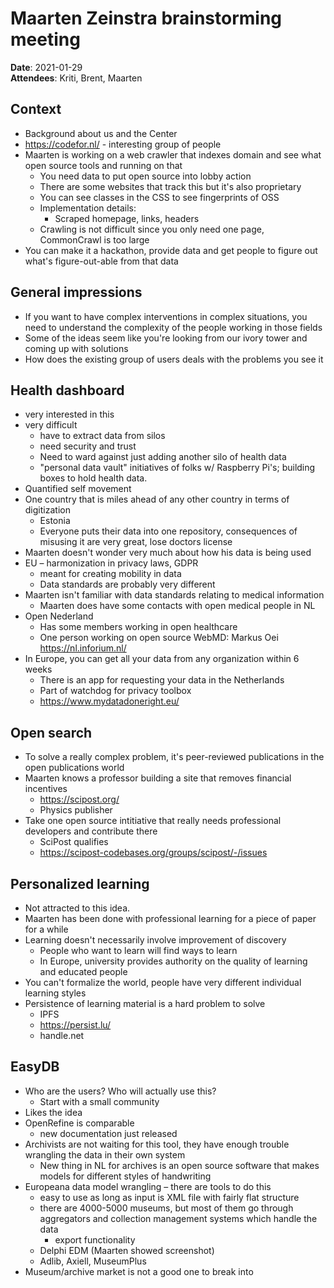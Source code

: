 # Maarten Zeinstra brainstorming meeting

**Date**: 2021-01-29  
**Attendees**: Kriti, Brent, Maarten

## Context
- Background about us and the Center
- https://codefor.nl/ - interesting group of people
- Maarten is working on a web crawler that indexes domain and see what open source tools and running on that
    - You need data to put open source into lobby action
    - There are some websites that track this but it's also proprietary
    - You can see classes in the CSS to see fingerprints of OSS
    - Implementation details:
        - Scraped homepage, links, headers
    - Crawling is not difficult since you only need one page, CommonCrawl is too large
- You can make it a hackathon, provide data and get people to figure out what's figure-out-able from that data

## General impressions
- If you want to have complex interventions in complex situations, you need to understand the complexity of the people working in those fields
- Some of the ideas seem like you're looking from our ivory tower and coming up with solutions
- How does the existing group of users deals with the problems you see it

## Health dashboard
- very interested in this
- very difficult
    - have to extract data from silos
    - need security and trust
    - Need to ward against just adding another silo of health data
    - "personal data vault" initiatives of folks w/ Raspberry Pi's; building boxes to hold health data.
- Quantified self movement
- One country that is miles ahead of any other country in terms of digitization
    - Estonia
    - Everyone puts their data into one repository, consequences of misusing it are very great, lose doctors license
- Maarten doesn't wonder very much about how his data is being used
- EU – harmonization in privacy laws, GDPR
    - meant for creating mobility in data
    - Data standards are probably very different
- Maarten isn't familiar with data standards relating to medical information
    - Maarten does have some contacts with open medical people in NL
- Open Nederland
    - Has some members working in open healthcare
    - One person working on open source WebMD: Markus Oei https://nl.inforium.nl/
- In Europe, you can get all your data from any organization within 6 weeks
    - There is an app for requesting your data in the Netherlands
    - Part of watchdog for privacy toolbox
    - https://www.mydatadoneright.eu/

## Open search
- To solve a really complex problem, it's peer-reviewed publications in the open publications world
- Maarten knows a professor building a site that removes financial incentives
    - https://scipost.org/
    - Physics publisher
- Take one open source intitiative that really needs professional developers and contribute there
    - SciPost qualifies
    - https://scipost-codebases.org/groups/scipost/-/issues

## Personalized learning
- Not attracted to this idea.
- Maarten has been done with professional learning for a piece of paper for a while
- Learning doesn't necessarily involve improvement of discovery
    - People who want to learn will find ways to learn
    - In Europe, university provides authority on the quality of learning and educated people
- You can't formalize the world, people have very different individual learning styles
- Persistence of learning material is a hard problem to solve
    - IPFS
    - https://persist.lu/
    - handle.net

## EasyDB
- Who are the users? Who will actually use this?
    - Start with a small community
- Likes the idea
- OpenRefine is comparable
    - new documentation just released
- Archivists are not waiting for this tool, they have enough trouble wrangling the data in their own system
    - New thing in NL for archives is an open source software that makes models for different styles of handwriting
- Europeana data model wrangling – there are tools to do this
    - easy to use as long as input is XML file with fairly flat structure
    - there are 4000-5000 museums, but most of them go through aggregators and collection management systems which handle the data
        - export functionality
    - Delphi EDM (Maarten showed screenshot)
    - Adlib, Axiell, MuseumPlus
- Museum/archive market is not a good one to break into
